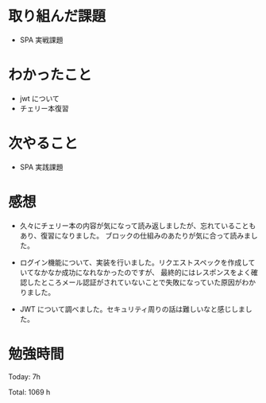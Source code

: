 # 取り組んだ課題

- SPA 実戦課題

# わかったこと

- jwt について
- チェリー本復習

# 次やること

- SPA 実践課題

# 感想

- 久々にチェリー本の内容が気になって読み返しましたが、忘れていることもあり、復習になりました。
  ブロックの仕組みのあたりが気に合って読みました。
- ログイン機能について、実装を行いました。リクエストスペックを作成していてなかなか成功になれなかったのですが、
  最終的にはレスポンスをよく確認したところメール認証がされていないことで失敗になっていた原因がわかりました。

- JWT について調べました。セキュリティ周りの話は難しいなと感じしました。

# 勉強時間

Today: 7h

Total: 1069 h
